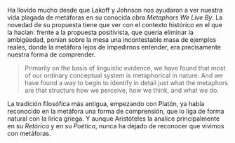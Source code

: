 Ha llovido mucho desde que Lakoff y Johnson nos ayudaron a ver nuestra vida plagada de metáforas en su conocida obra _Metaphors We Live By_. La novedad de su propuesta tiene que ver con el contexto histórico en el que la hacían: frente a la propuesta positivista, que quería eliminar la ambigüedad, ponían sobre la mesa una incontestable masa de ejemplos reales, donde la metáfora lejos de impedirnos entender, era precisamente nuestra forma de comprender.

> Primarily on the basis of linguistic evidence, we have found that most of our ordinary conceptual system is metaphorical in nature. And we have found a way to begin to identify in detail just what the metaphors are that structure how we perceive, how we think, and what we do.

La tradición filosófica más antigua, empezando con Platón, ya había reconocido en la metáfora una forma de comprensión, que lo liga de forma natural con la lírica griega. Y aunque Aristóteles la analice principalmente en su _Retórica_ y en su _Poética_, nunca ha dejado de reconocer que vivimos con metáforas.
